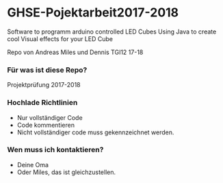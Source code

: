 # GHSE-Pojektarbeit2017-2018
Software to programm arduino controlled LED Cubes
Using Java to create cool Visual effects for your LED Cube

Repo von Andreas Miles und Dennis TGI12 17-18

### Für was ist diese Repo? ###

Projektprüfung 2017-2018


### Hochlade Richtlinien ###

* Nur vollständiger Code
* Code kommentieren
* Nicht vollständiger code muss gekennzeichnet werden.

### Wen muss ich kontaktieren? ###

* Deine Oma
* Oder Miles, das ist gleichzustellen.
